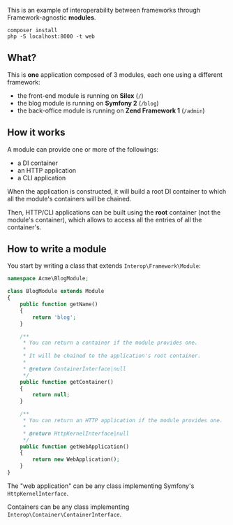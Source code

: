 This is an example of interoperability between frameworks through Framework-agnostic **modules**.

    composer install
    php -S localhost:8000 -t web

## What?

This is **one** application composed of 3 modules, each one using a different framework:

- the front-end module is running on **Silex** (`/`)
- the blog module is running on **Symfony 2** (`/blog`)
- the back-office module is running on **Zend Framework 1** (`/admin`)

## How it works

A module can provide one or more of the followings:

- a DI container
- an HTTP application
- a CLI application

When the application is constructed, it will build a root DI container to which all the
module's containers will be chained.

Then, HTTP/CLI applications can be built using the **root** container (not the module's
container), which allows to access all the entries of all the container's.

## How to write a module

You start by writing a class that extends `Interop\Framework\Module`:

```php
namespace Acme\BlogModule;

class BlogModule extends Module
{
    public function getName()
    {
        return 'blog';
    }

    /**
     * You can return a container if the module provides one.
     *
     * It will be chained to the application's root container.
     *
     * @return ContainerInterface|null
     */
    public function getContainer()
    {
        return null;
    }

    /**
     * You can return an HTTP application if the module provides one.
     *
     * @return HttpKernelInterface|null
     */
    public function getWebApplication()
    {
        return new WebApplication();
    }
}
```

The "web application" can be any class implementing Symfony's `HttpKernelInterface`.

Containers can be any class implementing `Interop\Container\ContainerInterface`.
